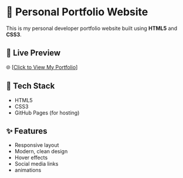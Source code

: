 # 💼 Personal Portfolio Website

This is my personal developer portfolio website built using **HTML5** and **CSS3**.

## 🔗 Live Preview
🌐 [[Click to View My Portfolio](https://deba18-bit.github.io/Portfolio-Website/)]

## 🧰 Tech Stack
- HTML5
- CSS3
- GitHub Pages (for hosting)

## ✨ Features
- Responsive layout
- Modern, clean design
- Hover effects
- Social media links
- animations
